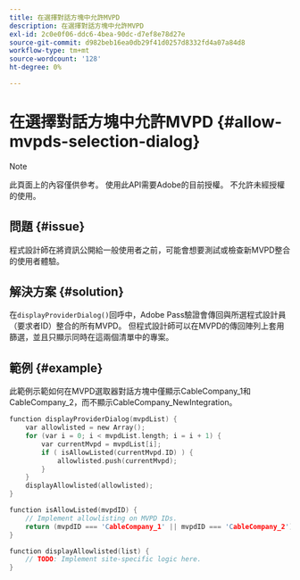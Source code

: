 ```yaml
---
title: 在選擇對話方塊中允許MVPD
description: 在選擇對話方塊中允許MVPD
exl-id: 2c0e0f06-ddc6-4bea-90dc-d7ef8e78d27e
source-git-commit: d982beb16ea0db29f41d0257d8332fd4a07a84d8
workflow-type: tm+mt
source-wordcount: '128'
ht-degree: 0%

---
```


# 在選擇對話方塊中允許MVPD {#allow-mvpds-selection-dialog}

>[!NOTE]
>
>此頁面上的內容僅供參考。 使用此API需要Adobe的目前授權。 不允許未經授權的使用。

## 問題 {#issue}

程式設計師在將資訊公開給一般使用者之前，可能會想要測試或檢查新MVPD整合的使用者體驗。

## 解決方案 {#solution}

在`displayProviderDialog()`回呼中，Adobe Pass驗證會傳回與所選程式設計員（要求者ID）整合的所有MVPD。 但程式設計師可以在MVPD的傳回陣列上套用篩選，並且只顯示同時在這兩個清單中的專案。

## 範例 {#example}

此範例示範如何在MVPD選取器對話方塊中僅顯示CableCompany_1和CableCompany_2，而不顯示CableCompany_NewIntegration。

```C
function displayProviderDialog(mvpdList) {
    var allowlisted = new Array();
    for (var i = 0; i < mvpdList.length; i = i + 1) {
        var currentMvpd = mvpdList[i];
        if ( isAllowListed(currentMvpd.ID) ) {
            allowlisted.push(currentMvpd);
        }
    }
    displayAllowlisted(allowlisted);
}

function isAllowListed(mvpdID) {
    // Implement allowlisting on MVPD IDs.
    return (mvpdID === 'CableCompany_1' || mvpdID === 'CableCompany_2');
}

function displayAllowlisted(list) {
    // TODO: Implement site-specific logic here.
}
```

<!--
**Related Information**
* [Prevent MVPDs from appearing in the Selection Dialog](/help/authentication/prevent-mvpd-selectn-dialog.md)
* **Code Samples**
* [Programmer integration guide](/help/authentication/programmer-integration-guide-overview.md)
-->
